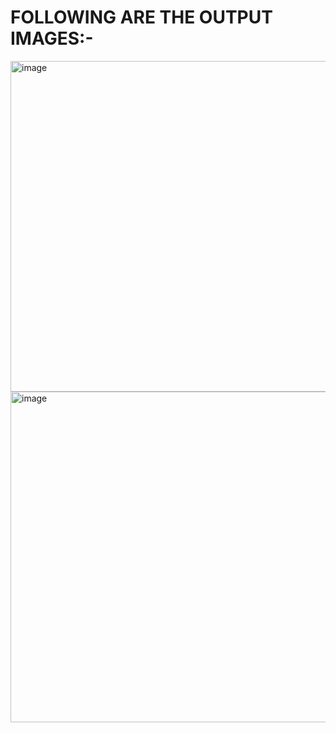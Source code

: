 # FOLLOWING ARE THE OUTPUT IMAGES:-
<img width="940" height="529" alt="image" src="https://github.com/user-attachments/assets/cb88ac15-4252-49ed-b851-18f0287b9c6e" />

<img width="940" height="529" alt="image" src="https://github.com/user-attachments/assets/74601c57-9173-447f-ac11-9c4c008540bb" />
